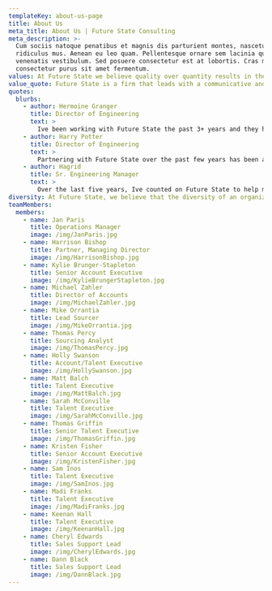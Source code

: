 ```yaml
---
templateKey: about-us-page
title: About Us
meta_title: About Us | Future State Consulting
meta_description: >-
  Cum sociis natoque penatibus et magnis dis parturient montes, nascetur
  ridiculus mus. Aenean eu leo quam. Pellentesque ornare sem lacinia quam
  venenatis vestibulum. Sed posuere consectetur est at lobortis. Cras mattis
  consectetur purus sit amet fermentum.
values: At Future State we believe quality over quantity results in the best outcomes. That means we nurture relationships first and then do the legwork to prescreen and match right fit diverse candidates with organizations and provide custom consulting.
value_quote: Future State is a firm that leads with a communicative and ethical approach in all aspects of their business. Theyre inclusive collaborative and always driven to support our organizations growth. -VP of Engineering Fortune 500 Company
quotes:
  blurbs:
    - author: Hermoine Granger
      title: Director of Engineering
      text: >
        Ive been working with Future State the past 3+ years and they have been great at finding the best talent for us! They are also extremely nice to work with! Would always recommend them!
    - author: Harry Potter
      title: Director of Engineering
      text: >
        Partnering with Future State over the past few years has been absolutely fantastic! Their collaborative approach in deeply understanding our business problem - both the vision of what we are building and where we are going, time and again has helped us establish and refine a hiring strategy that has found us many incredibly talented engineers and engineering leaders. I highly recommend working together with them. You will truly see the difference!
    - author: Hagrid
      title: Sr. Engineering Manager
      text: >
        Over the last five years, Ive counted on Future State to help me build world-class teams at Nike, WalmartLabs, and now eBay. With every engagement, whether Im looking to hire a single specialist or build an entire squad, the team at Future State listens to my needs, and quickly delivers a short list of candidates that are excited for the opportunity.
diversity: At Future State, we believe that the diversity of an organizations talent facilitates diversity of thought and creativity, and establishes a more equitable workplace and world.
teamMembers:
  members:
    - name: Jan Paris
      title: Operations Manager
      image: /img/JanParis.jpg
    - name: Harrison Bishop
      title: Partner, Managing Director
      image: /img/HarrisonBishop.jpg
    - name: Kylie Brunger-Stapleton
      title: Senior Account Executive
      image: /img/KylieBrungerStapleton.jpg
    - name: Michael Zahler
      title: Director of Accounts
      image: /img/MichaelZahler.jpg
    - name: Mike Orrantia
      title: Lead Sourcer
      image: /img/MikeOrrantia.jpg
    - name: Thomas Percy
      title: Sourcing Analyst
      image: /img/ThomasPercy.jpg
    - name: Holly Swanson
      title: Account/Talent Executive
      image: /img/HollySwanson.jpg
    - name: Matt Balch
      title: Talent Executive
      image: /img/MattBalch.jpg
    - name: Sarah McConville
      title: Talent Executive
      image: /img/SarahMcConville.jpg
    - name: Thomas Griffin
      title: Senior Talent Executive
      image: /img/ThomasGriffin.jpg
    - name: Kristen Fisher
      title: Senior Account Executive
      image: /img/KristenFisher.jpg
    - name: Sam Inos
      title: Talent Executive
      image: /img/SamInos.jpg
    - name: Madi Franks
      title: Talent Executive
      image: /img/MadiFranks.jpg
    - name: Keenan Hall
      title: Talent Executive
      image: /img/KeenanHall.jpg
    - name: Cheryl Edwards
      title: Sales Support Lead
      image: /img/CherylEdwards.jpg
    - name: Dann Black
      title: Sales Support Lead
      image: /img/DannBlack.jpg
---
```

